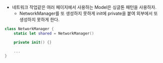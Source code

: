 - 네트워크 작업같은 여러 페이지에서 사용하는 Model은 싱글톤 패턴을 사용하자.
	- NetworkManager를 또 생성하지 못하게 init에 private을 붙여 외부에서 또 생성하지 못하게 한다.
```swift
class NetworkManager {
	static let shared = NetworkManager()

	private init() {}

	...
}
```